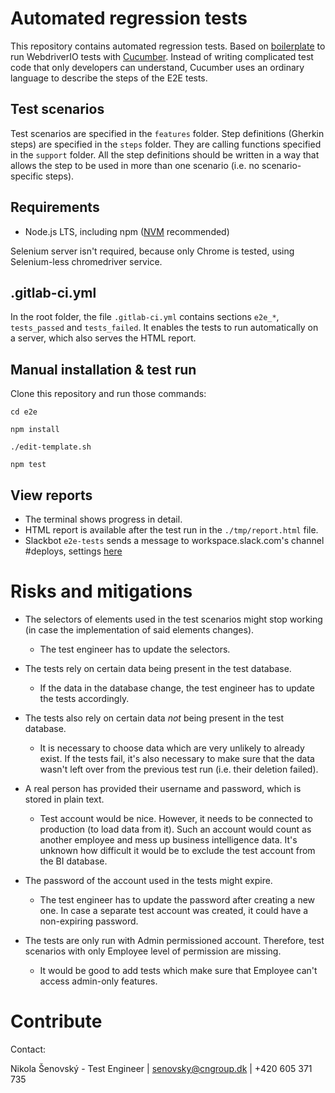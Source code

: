# Automated regression tests

This repository contains automated regression tests. Based on [boilerplate](https://github.com/webdriverio/cucumber-boilerplate) to run WebdriverIO tests with [Cucumber](https://cucumber.io/). Instead of writing complicated test code that only developers can understand, Cucumber uses an ordinary language to describe the steps of the E2E tests.

## Test scenarios

Test scenarios are specified in the `features` folder.
Step definitions (Gherkin steps) are specified in the `steps` folder. They are calling functions specified in the `support` folder.
All the step definitions should be written in a way that allows the step to be used in more than one scenario (i.e. no scenario-specific steps).

## Requirements

- Node.js LTS, including npm ([NVM](https://github.com/coreybutler/nvm-windows) recommended)

Selenium server isn't required, because only Chrome is tested, using Selenium-less chromedriver service.

## .gitlab-ci.yml

In the root folder, the file `.gitlab-ci.yml` contains sections `e2e_*`, `tests_passed` and `tests_failed`. It enables the tests to run automatically on a server, which also serves the HTML report.

## Manual installation & test run

Clone this repository and run those commands:

```
cd e2e
```

```
npm install
```

```
./edit-template.sh
```

```
npm test
```

## View reports

- The terminal shows progress in detail.
- HTML report is available after the test run in the `./tmp/report.html` file.
- Slackbot `e2e-tests` sends a message to workspace.slack.com's channel #deploys, settings [here](https://workspace.slack.com/services/123456789012)

# Risks and mitigations

- The selectors of elements used in the test scenarios might stop working (in case the implementation of said elements changes).
    - The test engineer has to update the selectors.

- The tests rely on certain data being present in the test database.
    - If the data in the database change, the test engineer has to update the tests accordingly.

- The tests also rely on certain data *not* being present in the test database.
    - It is necessary to choose data which are very unlikely to already exist. If the tests fail, it's also necessary to make sure that the data wasn't left over from the previous test run (i.e. their deletion failed).

- A real person has provided their username and password, which is stored in plain text.
    - Test account would be nice. However, it needs to be connected to production (to load data from it). Such an account would count as another employee and mess up business intelligence data. It's unknown how difficult it would be to exclude the test account from the BI database.

- The password of the account used in the tests might expire.
    - The test engineer has to update the password after creating a new one. In case a separate test account was created, it could have a non-expiring password.

- The tests are only run with Admin permissioned account. Therefore, test scenarios with only Employee level of permission are missing.
    - It would be good to add tests which make sure that Employee can't access admin-only features.

# Contribute
Contact:

Nikola Šenovský - Test Engineer | senovsky@cngroup.dk | +420 605 371 735
